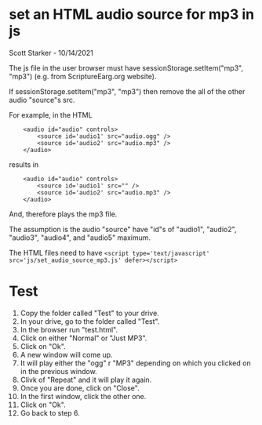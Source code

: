 # set an HTML audio source for mp3 in js

Scott Starker - 10/14/2021

The js file in the user browser must have sessionStorage.setItem("mp3", "mp3") (e.g. from ScriptureEarg.org website).

If sessionStorage.setItem("mp3", "mp3") then remove the all of the other audio "source"s src.

For example, in the HTML
```
    <audio id="audio" controls>
        <source id='audio1' src="audio.ogg" />
        <source id='audio2' src="audio.mp3" />
    </audio>
```

results in
```
    <audio id="audio" controls>
        <source id='audio1' src="" />
        <source id='audio2' src="audio.mp3" />
    </audio>
```

And, therefore plays the mp3 file.

The assumption is the audio "source" have "id"s of "audio1", "audio2", "audio3", "audio4", and "audio5" maximum.

The HTML files need to have ```<script type='text/javascript' src='js/set_audio_source_mp3.js' defer></script>```

# Test
1. Copy the folder called "Test" to your drive.
2. In your drive, go to the folder called "Test".
3. In the browser run "test.html".
4. Click on either "Normal" or "Just MP3".
5. Click on "Ok".
6. A new window will come up.
7. It will play either the "ogg" r "MP3" depending on which you clicked on in the previous window.
8. Clivk of "Repeat" and it will play it again.
9. Once you are done, click on "Close".
10. In the first window, click the other one.
11. Click on "Ok".
12. Go back to step 6.
